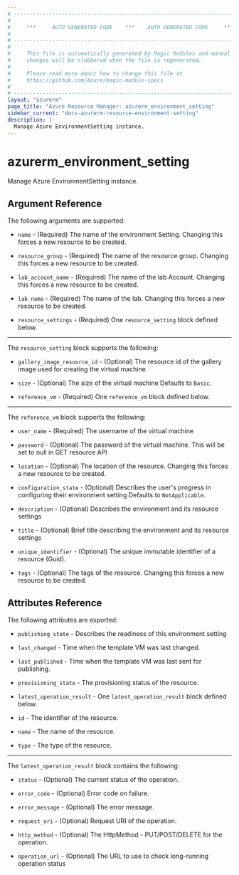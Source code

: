 ```yaml
---
# ----------------------------------------------------------------------------
#
#     ***     AUTO GENERATED CODE    ***    AUTO GENERATED CODE     ***
#
# ----------------------------------------------------------------------------
#
#     This file is automatically generated by Magic Modules and manual
#     changes will be clobbered when the file is regenerated.
#
#     Please read more about how to change this file at
#     https://github.com/Azure/magic-module-specs
#
# ----------------------------------------------------------------------------
layout: "azurerm"
page_title: "Azure Resource Manager: azurerm_environment_setting"
sidebar_current: "docs-azurerm-resource-environment-setting"
description: |-
  Manage Azure EnvironmentSetting instance.
---
```


# azurerm_environment_setting

Manage Azure EnvironmentSetting instance.


## Argument Reference

The following arguments are supported:

* `name` - (Required) The name of the environment Setting. Changing this forces a new resource to be created.

* `resource_group` - (Required) The name of the resource group. Changing this forces a new resource to be created.

* `lab_account_name` - (Required) The name of the lab Account. Changing this forces a new resource to be created.

* `lab_name` - (Required) The name of the lab. Changing this forces a new resource to be created.

* `resource_settings` - (Required) One `resource_setting` block defined below.

---

The `resource_setting` block supports the following:

* `gallery_image_resource_id` - (Optional) The resource id of the gallery image used for creating the virtual machine

* `size` - (Optional) The size of the virtual machine Defaults to `Basic`.

* `reference_vm` - (Required) One `reference_vm` block defined below.


---

The `reference_vm` block supports the following:

* `user_name` - (Required) The username of the virtual machine

* `password` - (Optional) The password of the virtual machine. This will be set to null in GET resource API

* `location` - (Optional) The location of the resource. Changing this forces a new resource to be created.

* `configuration_state` - (Optional) Describes the user's progress in configuring their environment setting Defaults to `NotApplicable`.

* `description` - (Optional) Describes the environment and its resource settings

* `title` - (Optional) Brief title describing the environment and its resource settings

* `unique_identifier` - (Optional) The unique immutable identifier of a resource (Guid).

* `tags` - (Optional) The tags of the resource. Changing this forces a new resource to be created.

## Attributes Reference

The following attributes are exported:

* `publishing_state` - Describes the readiness of this environment setting

* `last_changed` - Time when the template VM was last changed.

* `last_published` - Time when the template VM was last sent for publishing.

* `provisioning_state` - The provisioning status of the resource.

* `latest_operation_result` - One `latest_operation_result` block defined below.

* `id` - The identifier of the resource.

* `name` - The name of the resource.

* `type` - The type of the resource.


---

The `latest_operation_result` block contains the following:

* `status` - (Optional) The current status of the operation.

* `error_code` - (Optional) Error code on failure.

* `error_message` - (Optional) The error message.

* `request_uri` - (Optional) Request URI of the operation.

* `http_method` - (Optional) The HttpMethod - PUT/POST/DELETE for the operation.

* `operation_url` - (Optional) The URL to use to check long-running operation status
